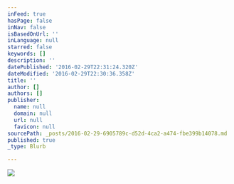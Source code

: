 ```yaml
---
inFeed: true
hasPage: false
inNav: false
isBasedOnUrl: ''
inLanguage: null
starred: false
keywords: []
description: ''
datePublished: '2016-02-29T22:31:24.320Z'
dateModified: '2016-02-29T22:30:36.358Z'
title: ''
author: []
authors: []
publisher:
  name: null
  domain: null
  url: null
  favicon: null
sourcePath: _posts/2016-02-29-6905789c-d52d-4ca2-a474-fbe399b14078.md
published: true
_type: Blurb

---
```

![](https://the-grid-user-content.s3-us-west-2.amazonaws.com/51942a56-7c5a-46f1-88aa-3ed3c3304e56.jpg)
